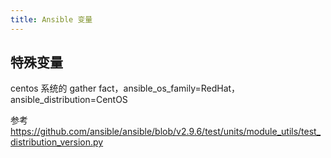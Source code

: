 ```yaml
---
title: Ansible 变量
---
```



## 特殊变量

centos 系统的 gather fact，ansible_os_family=RedHat，ansible_distribution=CentOS

参考 https://github.com/ansible/ansible/blob/v2.9.6/test/units/module_utils/test_distribution_version.py
